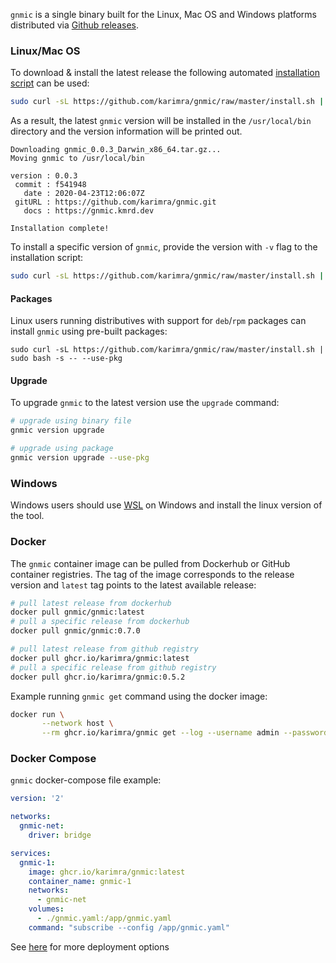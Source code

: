 `gnmic` is a single binary built for the Linux, Mac OS and Windows platforms distributed via [Github releases](https://github.com/karimra/gnmic/releases).

### Linux/Mac OS
To download & install the latest release the following automated [installation script](https://github.com/karimra/gnmic/blob/master/install.sh) can be used:

```bash
sudo curl -sL https://github.com/karimra/gnmic/raw/master/install.sh | sudo bash
```

As a result, the latest `gnmic` version will be installed in the `/usr/local/bin` directory and the version information will be printed out.
```text
Downloading gnmic_0.0.3_Darwin_x86_64.tar.gz...
Moving gnmic to /usr/local/bin

version : 0.0.3
 commit : f541948
   date : 2020-04-23T12:06:07Z
 gitURL : https://github.com/karimra/gnmic.git
   docs : https://gnmic.kmrd.dev

Installation complete!
```

To install a specific version of `gnmic`, provide the version with `-v` flag to the installation script:
```bash
sudo curl -sL https://github.com/karimra/gnmic/raw/master/install.sh | sudo bash -s -- -v 0.5.0
```

#### Packages
Linux users running distributives with support for `deb`/`rpm` packages can install `gnmic` using pre-built packages:

```
sudo curl -sL https://github.com/karimra/gnmic/raw/master/install.sh | sudo bash -s -- --use-pkg
```

#### Upgrade

To upgrade `gnmic` to the latest version use the `upgrade` command:
```bash
# upgrade using binary file
gnmic version upgrade

# upgrade using package
gnmic version upgrade --use-pkg
```

### Windows
Windows users should use [WSL](https://en.wikipedia.org/wiki/Windows_Subsystem_for_Linux) on Windows and install the linux version of the tool.

### Docker
The `gnmic` container image can be pulled from Dockerhub or GitHub container registries. The tag of the image corresponds to the release version and `latest` tag points to the latest available release:

```bash
# pull latest release from dockerhub
docker pull gnmic/gnmic:latest
# pull a specific release from dockerhub
docker pull gnmic/gnmic:0.7.0

# pull latest release from github registry
docker pull ghcr.io/karimra/gnmic:latest
# pull a specific release from github registry
docker pull ghcr.io/karimra/gnmic:0.5.2
```

Example running `gnmic get` command using the docker image:
```bash
docker run \
       --network host \
       --rm ghcr.io/karimra/gnmic get --log --username admin --password admin --insecure --address router1.local --path /interfaces
```
### Docker Compose

`gnmic` docker-compose file example:

```yaml
version: '2'

networks:
  gnmic-net:
    driver: bridge

services:
  gnmic-1:
    image: ghcr.io/karimra/gnmic:latest
    container_name: gnmic-1
    networks:
      - gnmic-net
    volumes:
      - ./gnmic.yaml:/app/gnmic.yaml
    command: "subscribe --config /app/gnmic.yaml"
```

See [here](deployments/deployments_intro.md) for more deployment options
